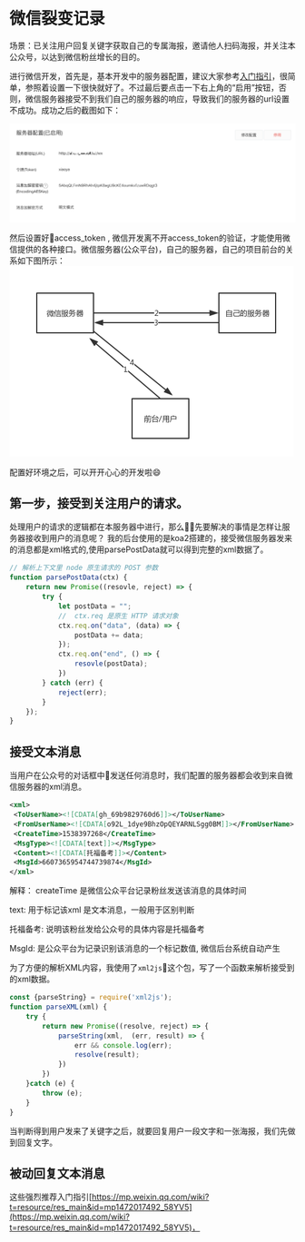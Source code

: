 # 微信裂变记录

场景：已关注用户回复关键字获取自己的专属海报，邀请他人扫码海报，并关注本公众号，以达到微信粉丝增长的目的。

进行微信开发，首先是，基本开发中的服务器配置，建议大家参考[入门指引](https://mp.weixin.qq.com/wiki?t=resource/res_main&id=mp1472017492_58YV5 "入门指引")，很简单，参照着设置一下很快就好了。不过最后要点击一下右上角的“启用”按钮，否则，微信服务器接受不到我们自己的服务器的响应，导致我们的服务器的url设置不成功。成功之后的截图如下：

![服务器设置](../imgs/wxFansAdd/01_serverConfig.png)

然后设置好access_token , 微信开发离不开access_token的验证，才能使用微信提供的各种接口。微信服务器(公众平台)，自己的服务器，自己的项目前台的关系如下图所示：
![三者关系](../imgs/wxFansAdd/02_Relationship.png)

配置好环境之后，可以开开心心的开发啦😄

## 第一步，接受到关注用户的请求。

处理用户的请求的逻辑都在本服务器中进行，那么先要解决的事情是怎样让服务器接收到用户的消息呢？
我的后台使用的是koa2搭建的，接受微信服务器发来的消息都是xml格式的,使用parsePostData就可以得到完整的xml数据了。

``` js
// 解析上下文里 node 原生请求的 POST 参数
function parsePostData(ctx) {
    return new Promise((resovle, reject) => {
        try {
            let postData = "";
            //  ctx.req 是原生 HTTP 请求对象
            ctx.req.on("data", (data) => {
                postData += data;
            });
            ctx.req.on("end", () => {
                resovle(postData);
            })
        } catch (err) {
            reject(err);
        }
    });
}

```

## 接受文本消息

当用户在公众号的对话框中发送任何消息时，我们配置的服务器都会收到来自微信服务器的xml消息。

``` xml
<xml>
 <ToUserName><![CDATA[gh_69b9829760d6]]></ToUserName>
 <FromUserName><![CDATA[o92L_1dye9BhzOpQEYARNLSgg0BM]]></FromUserName>
 <CreateTime>1538397268</CreateTime>
 <MsgType><![CDATA[text]]></MsgType>
 <Content><![CDATA[托福备考]]></Content>
 <MsgId>6607365954744739874</MsgId>
</xml>

```

解释：
createTime 是微信公众平台记录粉丝发送该消息的具体时间

text: 用于标记该xml 是文本消息，一般用于区别判断

托福备考: 说明该粉丝发给公众号的具体内容是托福备考

MsgId: 是公众平台为记录识别该消息的一个标记数值, 微信后台系统自动产生

为了方便的解析XML内容，我使用了`xml2js`这个包，写了一个函数来解析接受到的xml数据。

``` js
const {parseString} = require('xml2js');
function parseXML(xml) {
    try {
        return new Promise((resolve, reject) => {
            parseString(xml,  (err, result) => {
                err && console.log(err);
                resolve(result);
            })
        })
    }catch (e) {
        throw (e);
    }
}
```

当判断得到用户发来了关键字之后，就要回复用户一段文字和一张海报，我们先做到回复文字。

## 被动回复文本消息

这些强烈推荐入门指引[https://mp.weixin.qq.com/wiki?t=resource/res_main&id=mp1472017492_58YV5](https://mp.weixin.qq.com/wiki?t=resource/res_main&id=mp1472017492_58YV5)，
